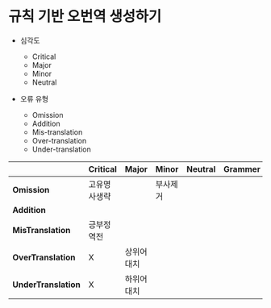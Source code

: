# 규칙 기반 오번역 생성하기

- 심각도
    - Critical
    - Major
    - Minor
    - Neutral

- 오류 유형
    - Omission
    - Addition
    - Mis-translation
    - Over-translation
    - Under-translation

|                    |Critical   |Major   |Minor|Neutral|Grammer|
|--------------------|-----------|--------|-----|-------|-------|
|**Omission**        |고유명사생략||부사제거|||
|**Addition**        | | | | ||
|**MisTranslation**  |긍부정역전| ||||
|**OverTranslation** |X|상위어 대치| | | |
|**UnderTranslation**|X|하위어 대치| | | |
